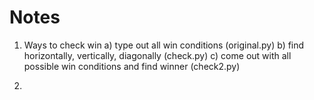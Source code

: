 # Notes

1. Ways to check win
    a) type out all win conditions (original.py)
    b) find horizontally, vertically, diagonally (check.py)
    c) come out with all possible win conditions and find winner (check2.py)

2. 